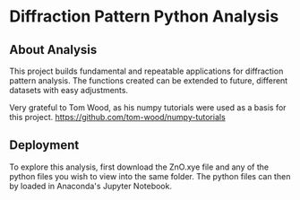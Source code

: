 # Diffraction Pattern Python Analysis

## About Analysis
This project builds fundamental and repeatable applications for diffraction pattern analysis. 
The functions created can be extended to future, different datasets with easy adjustments.

Very grateful to Tom Wood, as his numpy tutorials were used as a basis for this project. https://github.com/tom-wood/numpy-tutorials

## Deployment
To explore this analysis, first download the ZnO.xye file and any of the python files you wish to view into the same folder. 
The python files can then by loaded in Anaconda's Jupyter Notebook.
